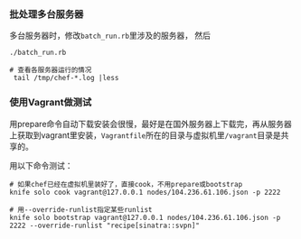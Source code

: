 ### 批处理多台服务器
多台服务器时，修改`batch_run.rb`里涉及的服务器， 然后

	./batch_run.rb
	
	# 查看各服务器运行的情况
	 tail /tmp/chef-*.log |less
	 
### 使用Vagrant做测试

用prepare命令自动下载安装会很慢，最好是在国外服务器上下载完，再从服务器上获取到vagrant里安装，`Vagrantfile`所在的目录与虚拟机里`/vagrant`目录是共享的。

用以下命令测试：

	# 如果chef已经在虚拟机里装好了，直接cook，不用prepare或bootstrap
	knife solo cook vagrant@127.0.0.1 nodes/104.236.61.106.json -p 2222
	
	# 用--override-runlist指定某些runlist
	knife solo bootstrap vagrant@127.0.0.1 nodes/104.236.61.106.json -p 2222 --override-runlist "recipe[sinatra::svpn]"
